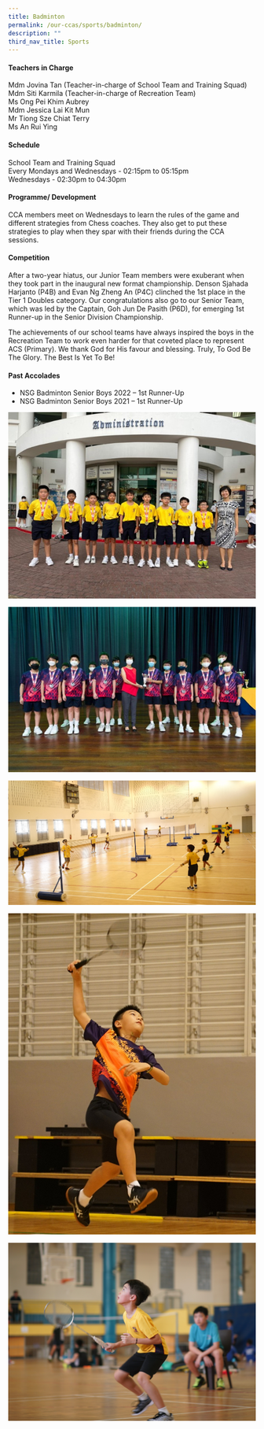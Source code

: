 ```yaml
---
title: Badminton
permalink: /our-ccas/sports/badminton/
description: ""
third_nav_title: Sports
---
```

#### **Teachers in Charge**

Mdm Jovina Tan (Teacher-in-charge of School Team and Training Squad) <br> Mdm Siti Karmila (Teacher-in-charge of Recreation Team) <br> Ms Ong Pei Khim Aubrey <br> Mdm Jessica Lai Kit Mun <br> Mr Tiong Sze Chiat Terry <br> Ms An Rui Ying

#### **Schedule**

School Team and Training Squad <br>
Every Mondays and Wednesdays - 02:15pm to 05:15pm <br>
Wednesdays - 02:30pm to 04:30pm

#### **Programme/ Development**

CCA members meet on Wednesdays to learn the rules of the game and different strategies from Chess coaches. They also get to put these strategies to play when they spar with their friends during the CCA sessions.
	
#### **Competition**

After a two-year hiatus, our Junior Team members were exuberant when they took part in the inaugural new format championship. Denson Sjahada Harjanto (P4B) and Evan Ng Zheng An (P4C) clinched the 1st place in the Tier 1 Doubles category. Our congratulations also go to our Senior Team, which was led by the Captain, Goh Jun De Pasith (P6D), for emerging 1st Runner-up in the Senior Division Championship.

The achievements of our school teams have always inspired the boys in the Recreation Team to work even harder for that coveted place to represent ACS (Primary). We thank God for His favour and blessing. Truly, To God Be The Glory. The Best Is Yet To Be!

#### **Past Accolades**

* NSG Badminton Senior Boys 2022&nbsp;– 1st Runner-Up
* NSG Badminton Senior Boys 2021&nbsp;– 1st Runner-Up

![](/images/badminton%203.jpg)

![](/images/badminton%202.jpg)

![](/images/badminton1.JPG)

![](/images/badminton2.JPG)

![](/images/badminton3.JPG)